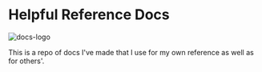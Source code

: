 # Helpful Reference Docs

![docs-logo]('docs-logo.png')

This is a repo of docs I've made that I use for my own reference as well as for others'.
